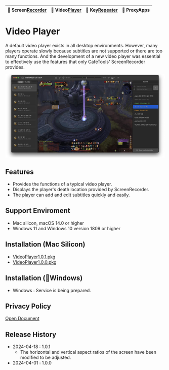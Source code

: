 | 🐻 Screen[Recorder](/ScreenRecorder) | 🐯 Video[Player](/VideoPlayer) | 🐼 Key[Repeater](/KeyRepeater) | 🐥 ProxyApps |
|:----------|:----------|:----------|:----------|

# Video Player
A default video player exists in all desktop environments. However, many players operate slowly because subtitles are not supported or there are too many functions. And the development of a new video player was essential to effectively use the features that only CafeTools' ScreenRecorder provides.

![](images/player-pvp.png) 


## Features
- Provides the functions of a typical video player.
- Displays the player's death location provided by ScreenRecorder.
- The player can add and edit subtitles quickly and easily.


## Support Enviroment
- Mac silicon, macOS 14.0 or higher
- Windows 11 and Windows 10 version 1809 or higher


## Installation (Mac Silicon)
- [VideoPlayer1.0.1.pkg](release/VideoPlayer-Lite-1.0.1.pkg)
- [VideoPlayer1.0.0.pkg](release/VideoPlayer-Lite-1.0.0.pkg)


## Installation (Windows)
- Windows : Service is being prepared.


## Privacy Policy
[Open Document](policy)


## Release History
- 2024-04-18 : 1.0.1
    - The horizontal and vertical aspect ratios of the screen have been modified to be adjusted.
- 2024-04-01 : 1.0.0


